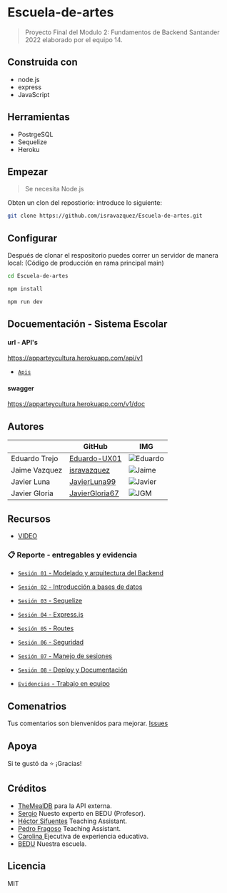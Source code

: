 # Escuela-de-artes

>Proyecto Final del Modulo 2: Fundamentos de Backend Santander 2022 elaborado por el equipo 14.

## Construida con
- node.js
- express
- JavaScript


## Herramientas
- PostrgeSQL
- Sequelize
- Heroku

## Empezar

> Se necesita Node.js

Obten un clon del repostiorio: introduce lo siguiente:

```sh
git clone https://github.com/isravazquez/Escuela-de-artes.git
```

## Configurar
Después de clonar el respositorio puedes correr un servidor de manera local:
(Código de producción en rama principal main)

```sh
cd Escuela-de-artes
```
```sh
npm install
```
```sh
npm run dev
```

## Docuementación - Sistema Escolar

#### url - API's
https://apparteycultura.herokuapp.com/api/v1
- [`Apis`](readme-document/apis)

#### swagger
https://apparteycultura.herokuapp.com/v1/doc


## Autores
|              |GitHub                                             |IMG                                                                                     |
|--------------|---------------------------------------------------|----------------------------------------------------------------------------------------|
|Eduardo Trejo |[Eduardo-UX01](https://github.com/Eduardo-UX01)    |![Eduardo](https://drive.google.com/uc?export=view&id=1qQ_1xVqeLbh7_DWUEE-NhjdTuCjpl1o7)|
|Jaime Vazquez |[isravazquez](https://github.com/isravazquez)      |![Jaime](https://drive.google.com/uc?export=view&id=1CBdfYc8IlgxSjAMSfRVY8TgDYo0UlkSd)  |
|Javier Luna   |[JavierLuna99](https://github.com/JavierLuna99)    |![Javier](https://drive.google.com/uc?export=view&id=1Ik1j0gwk068BCMw-w4JOhRbO6soi3YB2) |
|Javier Gloria |[JavierGloria67](https://github.com/JavierGloria67)|![JGM](https://user-images.githubusercontent.com/104937222/194715180-e1adba3b-2442-4c96-a6bd-4ffaeb3a598d.png) |


## Recursos
- [VIDEO]()

### 📋 Reporte - entregables y evidencia

- [`Sesión 01` - Modelado y arquitectura del Backend](readme-document/pw1)
- [`Sesión 02` - Introducción a bases de datos](readme-document/pw2)
- [`Sesión 03` - Sequelize](readme-document/pw3)
- [`Sesión 04` - Express.js](readme-document/pw4)
- [`Sesión 05` - Routes](readme-document/pw5)
- [`Sesión 06` - Seguridad](readme-document/pw6)
- [`Sesión 07` - Manejo de sesiones](readme-document/pw7)
- [`Sesión 08` - Deploy y Documentación](readme-document/pw8)

- [`Evidencias` - Trabajo en equipo](readme-document/trabajoEquipo)

## Comenatrios
Tus comentarios son bienvenidos para mejorar. [Issues](https://github.com/isravazquez/Escuela-de-artes/issues)

## Apoya
Si te gustó da ⭐️ ¡Gracias!

## Créditos
- [TheMealDB](https://www.themealdb.com/api.php) para la API externa.
- [Sergio]() Nuesto experto en BEDU (Profesor).
- [Héctor Sifuentes](https://www.linkedin.com/in/hectorsifloz) Teaching Assistant.
- [Pedro Fragoso](https://www.linkedin.com/in/pedrofragosomaldonado) Teaching Assistant.
- [Carolina ]() Ejecutiva de experiencia educativa.
- [BEDU](https://bedu.org/) Nuestra escuela.

## Licencia
MIT

